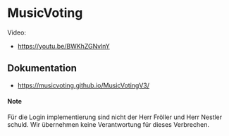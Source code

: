 # MusicVoting

Video:
* https://youtu.be/BWKhZGNvlnY

## Dokumentation

* https://musicvoting.github.io/MusicVotingV3/


#### Note

Für die Login implementierung sind nicht der Herr Fröller und Herr Nestler schuld.
Wir übernehmen keine Verantwortung für dieses Verbrechen.